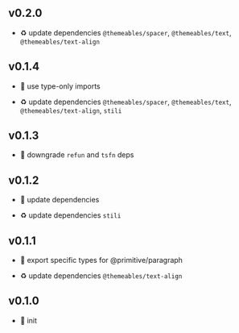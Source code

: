 ## v0.2.0

* ♻️ update dependencies `@themeables/spacer`, `@themeables/text`, `@themeables/text-align`

## v0.1.4

* 🐞 use type-only imports

* ♻️ update dependencies `@themeables/spacer`, `@themeables/text`, `@themeables/text-align`, `stili`

## v0.1.3

* 🐞 downgrade `refun` and `tsfn` deps

## v0.1.2

* 🐞 update dependencies

* ♻️ update dependencies `stili`

## v0.1.1

* 🐞 export specific types for @primitive/paragraph

* ♻️ update dependencies `@themeables/text-align`

## v0.1.0

* 🐣 init
